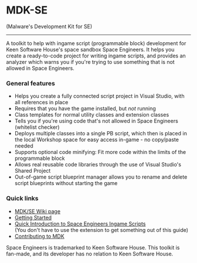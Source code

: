 # MDK-SE
(Malware's Development Kit for SE)

----

A toolkit to help with ingame script (programmable block) development for Keen Software House's space sandbox Space Engineers. It helps you create a ready-to-code project for writing ingame scripts, and provides an analyzer which warns you if you're trying to use something that is not allowed in Space Engineers.

### General features
* Helps you create a fully connected script project in Visual Studio, with all references in place
* Requires that you have the game installed, but _not_ running
* Class templates for normal utility classes and extension classes
* Tells you if you're using code that's not allowed in Space Engineers (whitelist checker)
* Deploys multiple classes into a single PB script, which then is placed in the local Workshop space for easy access in-game - no copy/paste needed
* Supports optional code minifying: Fit more code within the limits of the programmable block
* Allows real reusable code libraries through the use of Visual Studio's Shared Project
* Out-of-game script blueprint manager allows you to rename and delete script blueprints without starting the game

### Quick links
* [MDK/SE Wiki page](https://github.com/malware-dev/MDK-SE/wiki)  
* [Getting Started](https://github.com/malware-dev/MDK-SE/wiki/Getting-Started)
* [Quick Introduction to Space Engineers Ingame Scripts](https://github.com/malware-dev/MDK-SE/wiki/Quick-Introduction-to-Space-Engineers-Ingame-Scripts)  
  (You don't have to use the extension to get something out of this guide)
* [Contributing to MDK](https://github.com/malware-dev/MDK-SE/blob/master/CONTRIBUTING.md)

Space Engineers is trademarked to Keen Software House. This toolkit is fan-made, and its developer has no relation to Keen Software House.
